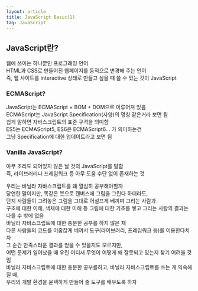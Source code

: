 ```yaml
---
layout: article
title: JavaScript Basic(1)
tag: JavaScript
---
```

## JavaScript란?

웹에 쓰이는 하나뿐인 프로그래밍 언어    
HTML과 CSS로 만들어진 웹페이지를 동적으로 변경해 주는 언어  
즉, 웹 사이트를 interactive 상태로 만들고 싶을 때 쓸 수 있는 것이 JavaScript  

### ECMAScript?
JavaScript는 ECMAScript + BOM + DOM으로 이루어져 있음  
ECMAScript는 JavaScript Specification(사양)의 명칭 같은거라 보면 됨  
쉽게 말하면 자바스크립트의 표준 규격을 의미함  
ES5는 ECMAScript5, ES6은 ECMAScript6... 가 의미하는건  
그냥 Specification에 대한 업데이트라고 보면 됨  

### Vanilla JavaScript?
아무 조리도 되어있지 않은 날 것의 JavaScript를 말함  
즉, 라이브러리나 프레임워크 등 아무 도움 수단 없이 존재하는 것  
  
우리는 바닐라 자바스크립트를 왜 열심히 공부해야할까  
당연한 말이지만, 똑같은 붓으로 캔버스에 그림을 그린다 하더라도,  
단지 사람들이 그려놓은 그림을 그대로 어설프게 베끼며 그리는 사람과  
구조에 대한 이해, 색채에 대한 이해 등 그림에 대한 기초를 쌓고 그리는 사람의 결과는 다를 수 밖에 없음    
바닐라 자바스크립트에 대한 충분한 공부를 하지 않은 채  
다른 사람들의 코드를 어줍잖게 베껴서 도구(라이브러리, 프레임워크 등)를 이용한다치자  
그 순간 만족스러운 결과를 얻을 수 있을지도 모르지만,  
어떤 문제가 일어났을 때 우린 어디서 무엇이 어떻게 왜 잘못되고 있는지 찾기 어려울 것임  
바닐라 자바스크립트에 대한 충분한 공부를하고, 바닐라 자바스크립트를 쓰는 게 익숙해 질 때,  
우리의 개발 환경을 윤택하게 만들어 줄 도구를 배우도록 하자  
 
